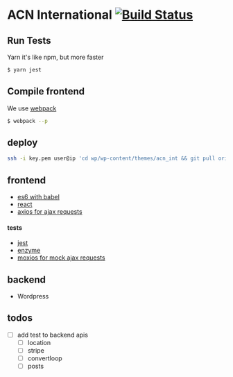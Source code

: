 # ACN International [![Build Status](https://semaphoreci.com/api/v1/developersoul/acn_int/branches/master/shields_badge.svg)](https://semaphoreci.com/developersoul/acn_int)

## Run Tests
Yarn it's like npm, but more faster
```bash
$ yarn jest
```

## Compile frontend
We use [webpack](https://webpack.js.org/)
```bash
$ webpack --p
```

## deploy 
```bash
ssh -i key.pem user@ip 'cd wp/wp-content/themes/acn_int && git pull origin master'
```

## frontend
- [es6 with babel](https://babeljs.io/)
- [react](https://facebook.github.io/react/)
- [axios for ajax requests](https://github.com/mzabriskie/axios)

#### tests
- [jest](https://facebook.github.io/jest/)
- [enzyme](http://airbnb.io/enzyme/)
- [moxios for mock ajax requests](https://github.com/mzabriskie/moxios)

## backend
- Wordpress

## todos
- [ ] add test to backend apis
	-	[ ] location
	- [ ] stripe
	- [ ] convertloop
	- [ ] posts
